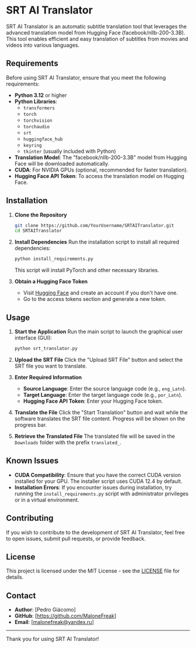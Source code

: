 # SRT AI Translator

SRT AI Translator is an automatic subtitle translation tool that leverages the advanced translation model from Hugging Face (facebook/nllb-200-3.3B). This tool enables efficient and easy translation of subtitles from movies and videos into various languages.

## Requirements

Before using SRT AI Translator, ensure that you meet the following requirements:

- **Python 3.12** or higher
- **Python Libraries**:
  - `transformers`
  - `torch`
  - `torchvision`
  - `torchaudio`
  - `srt`
  - `huggingface_hub`
  - `keyring`
  - `tkinter` (usually included with Python)
- **Translation Model**: The "facebook/nllb-200-3.3B" model from Hugging Face will be downloaded automatically.
- **CUDA**: For NVIDIA GPUs (optional, recommended for faster translation).
- **Hugging Face API Token**: To access the translation model on Hugging Face.

## Installation

1. **Clone the Repository**
   ```bash
   git clone https://github.com/YourUsername/SRTAITranslator.git
   cd SRTAITranslator
   ```

2. **Install Dependencies**
   Run the installation script to install all required dependencies:
   ```bash
   python install_requirements.py
   ```
   This script will install PyTorch and other necessary libraries.

3. **Obtain a Hugging Face Token**
   - Visit [Hugging Face](https://huggingface.co/) and create an account if you don't have one.
   - Go to the access tokens section and generate a new token.

## Usage

1. **Start the Application**
   Run the main script to launch the graphical user interface (GUI):
   ```bash
   python srt_translator.py
   ```

2. **Upload the SRT File**
   Click the "Upload SRT File" button and select the SRT file you want to translate.

3. **Enter Required Information**
   - **Source Language**: Enter the source language code (e.g., `eng_Latn`).
   - **Target Language**: Enter the target language code (e.g., `por_Latn`).
   - **Hugging Face API Token**: Enter your Hugging Face token.

4. **Translate the File**
   Click the "Start Translation" button and wait while the software translates the SRT file content. Progress will be shown on the progress bar.

5. **Retrieve the Translated File**
   The translated file will be saved in the `Downloads` folder with the prefix `translated_`.

## Known Issues

- **CUDA Compatibility**: Ensure that you have the correct CUDA version installed for your GPU. The installer script uses CUDA 12.4 by default.
- **Installation Errors**: If you encounter issues during installation, try running the `install_requirements.py` script with administrator privileges or in a virtual environment.

## Contributing

If you wish to contribute to the development of SRT AI Translator, feel free to open issues, submit pull requests, or provide feedback.

## License

This project is licensed under the MIT License - see the [LICENSE](LICENSE) file for details.

## Contact

- **Author**: [Pedro Giácomo]
- **GitHub**: [https://github.com/MaloneFreak]
- **Email**: [malonefreak@yandex.ru]

---

Thank you for using SRT AI Translator!
